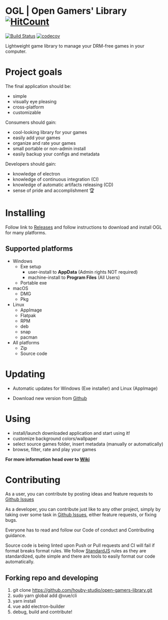 # OGL | Open Gamers' Library [![HitCount](http://hits.dwyl.io/houby-studio/open-gamers-library.svg)](http://hits.dwyl.io/houby-studio/open-gamers-library)

[![Build Status](https://travis-ci.com/houby-studio/open-gamers-library.svg?branch=master)](https://travis-ci.com/houby-studio/open-gamers-library)
[![codecov](https://codecov.io/gh/houby-studio/open-gamers-library/branch/master/graph/badge.svg)](https://codecov.io/gh/houby-studio/open-gamers-library)

Lightweight game library to manage your DRM-free games in your computer.

# Project goals

The final application should be:

- simple
- visually eye pleasing
- cross-platform
- customizable

Consumers should gain:

- cool-looking library for your games
- easily add your games
- organize and rate your games
- small portable or non-admin install
- easily backup your configs and metadata

Developers should gain:

- knowledge of electron
- knowledge of continuous integration (CI)
- knowledge of automatic artifacts releasing (CD)
- sense of pride and accomplishment 🏆

# Installing

Follow link to [Releases][1] and follow instructions to download and install OGL for many platforms.

## Supported platforms

- Windows
  - Exe setup
    - user-install to **AppData** (Admin rights NOT required)
    - machine-install to **Program Files** (All Users)
  - Portable exe
- macOS
  - DMG
  - Pkg
- Linux
  - AppImage
  - Flatpak
  - RPM
  - deb
  - snap
  - pacman
- All platforms
  - Zip
  - Source code

# Updating

- Automatic updates for Windows (Exe installer) and Linux (AppImage)

- Download new version from [Github][1]

# Using

- install/launch downloaded application and start using it!  
- customize background colors/wallpaper
- select source games folder, insert metadata (manually or automatically)
- browse, filter, rate and play your games

**For more information head over to [Wiki][2]**

# Contributing

As a user, you can contribute by posting ideas and feature requests to [Github Issues][3]

As a developer, you can contribute just like to any other project, simply by taking over some task in [Github Issues][3], either feature requests, or fixing bugs.

Everyone has to read and follow our Code of conduct and Contributing guidance.

Source code is being linted upon Push or Pull requests and CI will 
fail if format breaks format rules. We follow [StandardJS][4] rules as they are standardized, quite simple and there are tools to easily format our code automatically.

## Forking repo and developing

1. git clone https://github.com/houby-studio/open-gamers-library.git
2. sudo yarn global add @vue/cli
3. yarn install
4. vue add electron-builder
5. debug, build and contribute!

[1]: https://github.com/houby-studio/open-gamers-library/releases
[2]: https://github.com/houby-studio/open-gamers-library/wiki
[3]: https://github.com/houby-studio/open-gamers-library/issues
[4]: https://standardjs.com/